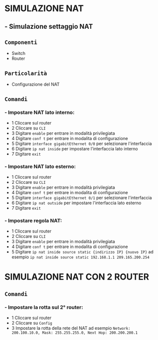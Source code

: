 # SIMULAZIONE NAT
## - Simulazione settaggio NAT
## `Componenti`
- Switch
- Router
## `Particolarità`
- Configurazione del NAT
## `Comandi`
### - Impostare NAT lato interno:
  -  1 Cliccare sul router
  -  2 Cliccare su `CLI`
  -  3 Digitare `enable` per entrare in modalità privilegiata
  -  4 Digitare `conf t` per entrare in modalita di configurazione
  -  5 Digitare `interface gigabitEthernet 0/0` per selezionare l'interfaccia
  -  6 Digitare `ip nat inside` per impostare l'interfaccia lato interno
  -  7 Digitare `exit`
### - Impostare NAT lato esterno:
  -  1 Cliccare sul router
  -  2 Cliccare su `CLI`
  -  3 Digitare `enable` per entrare in modalità privilegiata
  -  4 Digitare `conf t` per entrare in modalita di configurazione
  -  5 Digitare `interface gigabitEthernet 0/1` per selezionare l'interfaccia
  -  6 Digitare `ip nat outside` per impostare l'interfaccia lato esterno
  -  7 Digitare `exit`
### - Impostare regola NAT:
  -  1 Cliccare sul router
  -  2 Cliccare su `CLI`
  -  3 Digitare `enable` per entrare in modalità privilegiata
  -  4 Digitare `conf t` per entrare in modalita di configurazione
  -  5 Digitare `ip nat inside source static {indirizzo IP} {nuovo IP}` ad esempio `ip nat inside source static 192.168.1.1 209.165.200.254`

# SIMULAZIONE NAT CON 2 ROUTER
## `Comandi`
### - Impostare la rotta sul 2° router:
  -  1 Cliccare sul router
  -  2 Cliccare su `Config`
  -  3 Impostare la rotta della rete del NAT ad esempio `Network: 200.100.10.0, Mask: 255.255.255.0, Next Hop: 200.200.200.1`
